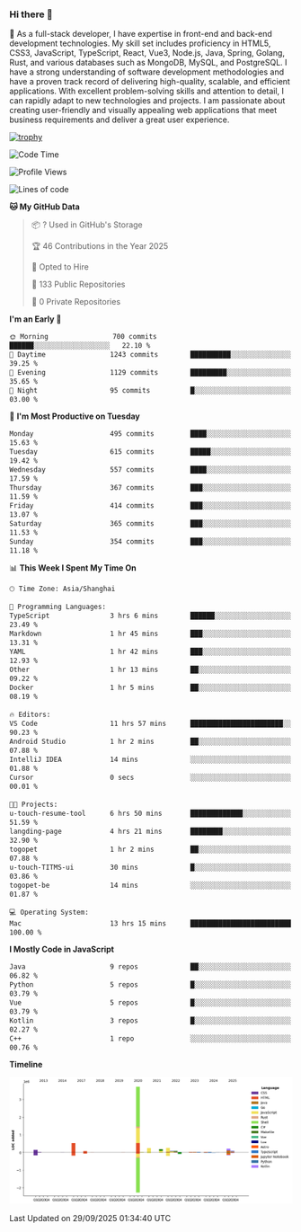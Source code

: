 ### Hi there 👋

🌱 As a full-stack developer, I have expertise in front-end and back-end development technologies. My skill set includes proficiency in HTML5, CSS3, JavaScript, TypeScript, React, Vue3, Node.js, Java, Spring, Golang, Rust, and various databases such as MongoDB, MySQL, and PostgreSQL. I have a strong understanding of software development methodologies and have a proven track record of delivering high-quality, scalable, and efficient applications. With excellent problem-solving skills and attention to detail, I can rapidly adapt to new technologies and projects. I am passionate about creating user-friendly and visually appealing web applications that meet business requirements and deliver a great user experience.

[![trophy](https://github-profile-trophy.vercel.app/?username=elton&rank=SECRET,SSS,SS,S,AAA,AA,A&theme=onedark&no-frame=true&margin-w=10)](https://github.com/ryo-ma/github-profile-trophy)

<!--START_SECTION:waka-->
![Code Time](http://img.shields.io/badge/Code%20Time-1%2C929%20hrs%2013%20mins-blue)

![Profile Views](http://img.shields.io/badge/Profile%20Views-0-blue)

![Lines of code](https://img.shields.io/badge/From%20Hello%20World%20I%27ve%20Written-5.9%20million%20lines%20of%20code-blue)

**🐱 My GitHub Data** 

> 📦 ? Used in GitHub's Storage 
 > 
> 🏆 46 Contributions in the Year 2025
 > 
> 💼 Opted to Hire
 > 
> 📜 133 Public Repositories 
 > 
> 🔑 0 Private Repositories 
 > 
**I'm an Early 🐤** 

```text
🌞 Morning                700 commits         ██████░░░░░░░░░░░░░░░░░░░   22.10 % 
🌆 Daytime                1243 commits        ██████████░░░░░░░░░░░░░░░   39.25 % 
🌃 Evening                1129 commits        █████████░░░░░░░░░░░░░░░░   35.65 % 
🌙 Night                  95 commits          █░░░░░░░░░░░░░░░░░░░░░░░░   03.00 % 
```
📅 **I'm Most Productive on Tuesday** 

```text
Monday                   495 commits         ████░░░░░░░░░░░░░░░░░░░░░   15.63 % 
Tuesday                  615 commits         █████░░░░░░░░░░░░░░░░░░░░   19.42 % 
Wednesday                557 commits         ████░░░░░░░░░░░░░░░░░░░░░   17.59 % 
Thursday                 367 commits         ███░░░░░░░░░░░░░░░░░░░░░░   11.59 % 
Friday                   414 commits         ███░░░░░░░░░░░░░░░░░░░░░░   13.07 % 
Saturday                 365 commits         ███░░░░░░░░░░░░░░░░░░░░░░   11.53 % 
Sunday                   354 commits         ███░░░░░░░░░░░░░░░░░░░░░░   11.18 % 
```


📊 **This Week I Spent My Time On** 

```text
🕑︎ Time Zone: Asia/Shanghai

💬 Programming Languages: 
TypeScript               3 hrs 6 mins        ██████░░░░░░░░░░░░░░░░░░░   23.49 % 
Markdown                 1 hr 45 mins        ███░░░░░░░░░░░░░░░░░░░░░░   13.31 % 
YAML                     1 hr 42 mins        ███░░░░░░░░░░░░░░░░░░░░░░   12.93 % 
Other                    1 hr 13 mins        ██░░░░░░░░░░░░░░░░░░░░░░░   09.22 % 
Docker                   1 hr 5 mins         ██░░░░░░░░░░░░░░░░░░░░░░░   08.19 % 

🔥 Editors: 
VS Code                  11 hrs 57 mins      ███████████████████████░░   90.23 % 
Android Studio           1 hr 2 mins         ██░░░░░░░░░░░░░░░░░░░░░░░   07.88 % 
IntelliJ IDEA            14 mins             ░░░░░░░░░░░░░░░░░░░░░░░░░   01.88 % 
Cursor                   0 secs              ░░░░░░░░░░░░░░░░░░░░░░░░░   00.01 % 

🐱‍💻 Projects: 
u-touch-resume-tool      6 hrs 50 mins       █████████████░░░░░░░░░░░░   51.59 % 
langding-page            4 hrs 21 mins       ████████░░░░░░░░░░░░░░░░░   32.90 % 
togopet                  1 hr 2 mins         ██░░░░░░░░░░░░░░░░░░░░░░░   07.88 % 
u-touch-TITMS-ui         30 mins             █░░░░░░░░░░░░░░░░░░░░░░░░   03.86 % 
togopet-be               14 mins             ░░░░░░░░░░░░░░░░░░░░░░░░░   01.87 % 

💻 Operating System: 
Mac                      13 hrs 15 mins      █████████████████████████   100.00 % 
```

**I Mostly Code in JavaScript** 

```text
Java                     9 repos             ██░░░░░░░░░░░░░░░░░░░░░░░   06.82 % 
Python                   5 repos             █░░░░░░░░░░░░░░░░░░░░░░░░   03.79 % 
Vue                      5 repos             █░░░░░░░░░░░░░░░░░░░░░░░░   03.79 % 
Kotlin                   3 repos             █░░░░░░░░░░░░░░░░░░░░░░░░   02.27 % 
C++                      1 repo              ░░░░░░░░░░░░░░░░░░░░░░░░░   00.76 % 
```



**Timeline**

![Lines of Code chart](https://raw.githubusercontent.com/elton/elton/main/assets/bar_graph.png)


 Last Updated on 29/09/2025 01:34:40 UTC
<!--END_SECTION:waka-->

<!--
**elton/elton** is a ✨ _special_ ✨ repository because its `README.md` (this file) appears on your GitHub profile.

Here are some ideas to get you started:

- 🔭 I’m currently working on ...
- 🌱 I’m currently learning ...
- 👯 I’m looking to collaborate on ...
- 🤔 I’m looking for help with ...
- 💬 Ask me about ...
- 📫 How to reach me: ...
- 😄 Pronouns: ...
- ⚡ Fun fact: ...
-->
